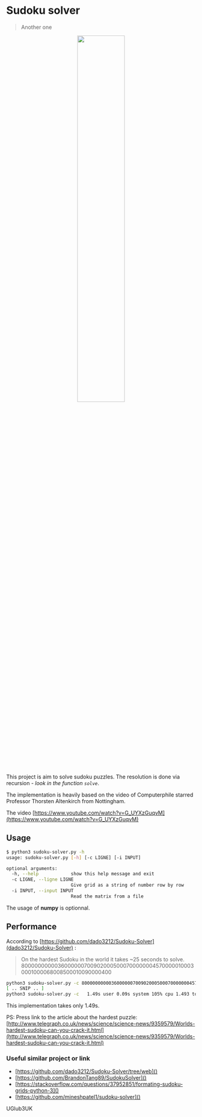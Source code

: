 # Sudoku solver

> Another one

<center><img src="https://camo.githubusercontent.com/df4fd7a52eea6261d23f36f4546f44657913007a/687474703a2f2f63646e2e706967656f6e73616e64706c616e65732e636f6d2f77702d636f6e74656e742f75706c6f6164732f323031352f31322f646a2d6b68616c65642d323031352e6a7067" width="50%"></center>

This project is aim to solve sudoku puzzles.  The resolution is done via recursion *- look in the function `solve`*.

The implementation is heavily based on the video of Computerphile starred Professor Thorsten Altenkirch from Nottingham.  

The video [https://www.youtube.com/watch?v=G_UYXzGuqvM](https://www.youtube.com/watch?v=G_UYXzGuqvM) 

## Usage

```sh
$ python3 sudoku-solver.py -h
usage: sudoku-solver.py [-h] [-c LIGNE] [-i INPUT]

optional arguments:
  -h, --help            show this help message and exit
  -c LIGNE, --ligne LIGNE
                        Give grid as a string of number row by row
  -i INPUT, --input INPUT
                        Read the matrix from a file
```

The usage of **numpy** is optionnal.

## Performance

According to [https://github.com/dado3212/Sudoku-Solver](dado3212/Sudoku-Solver) :

> On the hardest Sudoku in the world it takes \~25 seconds to solve. 
> 800000000003600000070090200050007000000045700000100030001000068008500010090000400


```bash
python3 sudoku-solver.py -c 800000000003600000070090200050007000000045700000100030001000068008500010090000400
[ .. SNIP .. ]
python3 sudoku-solver.py -c   1.49s user 0.09s system 105% cpu 1.493 total
```

This implementation takes only 1.49s.


PS: Press link to the article about the hardest puzzle: [http://www.telegraph.co.uk/news/science/science-news/9359579/Worlds-hardest-sudoku-can-you-crack-it.html](http://www.telegraph.co.uk/news/science/science-news/9359579/Worlds-hardest-sudoku-can-you-crack-it.html)


### Useful similar project or link 

- [https://github.com/dado3212/Sudoku-Solver/tree/web]()
- [https://github.com/BrandonTang89/SudokuSolver]()
- [https://stackoverflow.com/questions/37952851/formating-sudoku-grids-python-3]()
- [https://github.com/mineshpatel1/sudoku-solver]()


UGlub3UK
